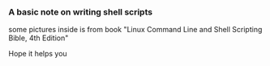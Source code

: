 ### A basic note on writing shell scripts
some pictures inside is from book "Linux Command Line and Shell Scripting Bible, 4th Edition"

Hope it helps you
